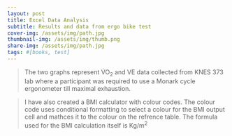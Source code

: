 ```yaml
---
layout: post
title: Excel Data Analysis
subtitle: Results and data from ergo bike test  
cover-img: /assets/img/path.jpg
thumbnail-img: /assets/img/thumb.png
share-img: /assets/img/path.jpg
tags: #[books, test]
---
```


>The two graphs represent &#x56;&#x0307;O<sub>2</sub> and VE data collected from KNES 373 lab where a participant was required to use a Monark cycle ergonometer till maximal exhaustion.

>I have also created a BMI calculator with colour codes. The colour code uses conditional formatting to select a colour for the BMI output cell and mathces it to the colour on the refrence table. The formula used for the BMI calculation itself is Kg/m<sup>2</sup> 

